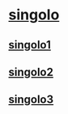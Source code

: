 # [singolo](https://dzinrai.github.io/singolo/index.html)
## [singolo1](https://dzinrai.github.io/singolo/singolo1.html)
## [singolo2](https://dzinrai.github.io/singolo/singolo2.html)
## [singolo3](https://dzinrai.github.io/singolo/singolo3.html)
